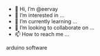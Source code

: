 - 👋 Hi, I’m @eervay
- 👀 I’m interested in ...
- 🌱 I’m currently learning ...
- 💞️ I’m looking to collaborate on ...
- 📫 How to reach me ...

<!---
eervay/eervay is a ✨ special ✨ repository because its `README.md` (this file) appears on your GitHub profile.
You can click the Preview link to take a look at your changes.
--->
arduino software

